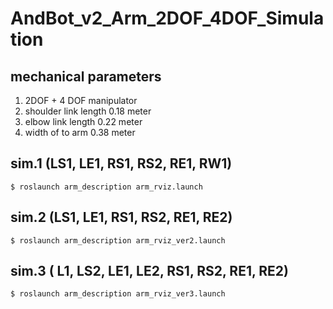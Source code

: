 # AndBot_v2_Arm_2DOF_4DOF_Simulation
## mechanical parameters
1. 2DOF + 4 DOF manipulator
2. shoulder link length 0.18 meter
3. elbow link length 0.22 meter
4. width of to arm 0.38 meter

## sim.1 (LS1, LE1,  RS1, RS2, RE1, RW1)
    $ roslaunch arm_description arm_rviz.launch


## sim.2 (LS1, LE1, RS1, RS2, RE1, RE2)
    $ roslaunch arm_description arm_rviz_ver2.launch

## sim.3 ( L1, LS2, LE1, LE2, RS1, RS2, RE1, RE2)
    $ roslaunch arm_description arm_rviz_ver3.launch
 
